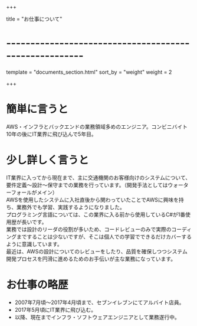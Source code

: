 +++

title = "お仕事について"

# ------------------------------------------------------

template = "documents_section.html"
sort_by = "weight"
weight = 2

+++

# 簡単に言うと

AWS・インフラとバックエンドの業務領域多めのエンジニア。コンビニバイト10年の後にIT業界に飛び込んで5年目。

# 少し詳しく言うと

IT業界に入ってから現在まで、主に交通機関のお客様向けのシステムについて、要件定義～設計～保守までの業務を行っています。（開発手法としてはウォーターフォールがメイン）  
AWSを使用したシステムに入社直後から関わっていたことでAWSに興味を持ち、業務外でも学習、実践するようになりました。  
プログラミング言語については、この業界に入る前から使用しているC#が1番使用歴が長いです。  
業務では設計のリーダの役割が多いため、コードレビューのみで実際のコーディングまですることは少ないですが、そこは個人での学習でできるだけカバーするように意識しています。  
最近は、AWSの設計についてのレビューをしたり、品質を確保しつつシステム開発プロセスを円滑に進めるためのお手伝いが主な業務になっています。  

# お仕事の略歴

- 2007年7月頃～2017年4月頃まで、セブンイレブンにてアルバイト店員。
- 2017年5月頃にIT業界に飛び込む。
- 以降、現在までインフラ・ソフトウェアエンジニアとして業務遂行中。
